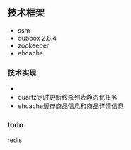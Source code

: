 

## 技术框架
* ssm
* dubbox 2.8.4
* zookeeper
* ehcache


### 技术实现
* 
* quartz定时更新秒杀列表静态化任务
* ehcache缓存商品信息和商品详情信息
### todo
redis





